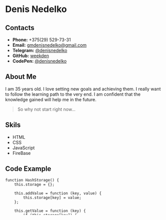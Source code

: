 # Denis Nedelko

##  Contacts   
- __Phone:__    +375(29) 529-73-31
- __Email:__    gmdenisnedelko@gmail.com
- __Telegram:__ [@denisnedelko](https://t.me/denisnedelko)
- __GitHub:__   [weekden](https://github.com/weekden)
- __CodePen:__  [@denisnedelko](https://codepen.io/Denis-Nedelko)

## About Me
I am 35 years old. I love setting new goals and achieving them. I really want to follow the learning path to the very end. I am confident that the knowledge gained will help me in the future.
> So why not start right now...

## Skils
- HTML
- CSS 
- JavaScript
- FireBase

## Code Example
``` 
function HashStorage() {
    this.storage = {};

    this.addValue = function (key, value) {
        this.storage[key] = value;
    };

    this.getValue = function (key) {
        if (this.storage[key]) {
            return this.storage[key];
        }
        return;
    };

    this.deleteValue = function (key) {
        if (this.storage[key] !== undefined) {
            delete this.storage[key];
            return true;
        }
        return false;
    };

    this.getKeys = function () {
        const arrayKeys = [];
        for (key in this.storage) {
            arrayKeys.push(key);
        }
        return arrayKeys;
    };
} 
```

## Education
- __Brest State Technical University__
    + Faculty of Electronics and Information systems
- __IT-Academy (courses)__
    + Front-end development (stage#1)
    + Front-end development (stage#2)

## Languages
- Russian (naitive)
- English (A1+)
    